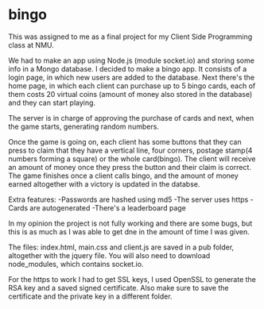 # bingo

This was assigned to me as a final project for my Client Side Programming class at NMU.

We had to make an app using Node.js (module socket.io) and storing some info in a Mongo database. I decided to make a bingo app. It consists of a login page, in which new users are added to the database. Next there's the home page, in which each client can purchase up to 5 bingo cards, each of them costs 20 virtual coins (amount of money also stored in the database) and they can start playing.

The server is in charge of approving the purchase of cards and next, when the game starts, generating random numbers. 

Once the game is going on, each client has some buttons that they can press to claim that they have a vertical line, four corners, postage stamp(4 numbers forming a square) or the whole card(bingo). The client will receive an amount of money once they press the button and their claim is correct. The game finishes once a client calls bingo, and the amount of money earned altogether with a victory is updated in the databse.

Extra features:
-Passwords are hashed using md5
-The server uses https
-Cards are autogenerated
-There's a leaderboard page

In my opinion the project is not fully working and there are some bugs, but this is as much as I was able to get dne in the amount of time I was given.

The files: index.html, main.css and client.js are saved in a pub folder, altogether with the jquery file.
You will also need to download node_modules, which contains socket.io.

For the https to work I had to get SSL keys, I used OpenSSL to generate the RSA key and a saved signed certificate. Also make sure to save the certificate and the private key in a different folder.
